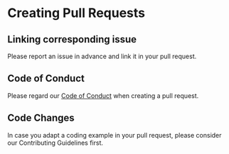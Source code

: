 # Creating Pull Requests

## Linking corresponding issue
Please report an issue in advance and link it in your pull request.

## Code of Conduct
Please regard our [Code of Conduct](https://github.com/BOC-Group/rest-examples/blob/master/CODE_OF_CONDUCT.md) when creating a pull request.

## Code Changes
In case you adapt a coding example in your pull request, please consider our Contributing Guidelines first.
